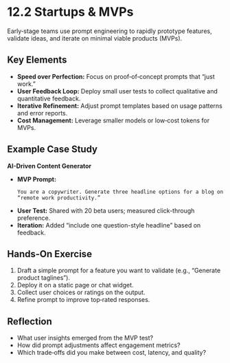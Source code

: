 # 12.2 Startups & MVPs

Early‐stage teams use prompt engineering to rapidly prototype features, validate ideas, and iterate on minimal viable products (MVPs).

## Key Elements

- **Speed over Perfection:** Focus on proof‐of‐concept prompts that “just work.”  
- **User Feedback Loop:** Deploy small user tests to collect qualitative and quantitative feedback.  
- **Iterative Refinement:** Adjust prompt templates based on usage patterns and error reports.  
- **Cost Management:** Leverage smaller models or low‐cost tokens for MVPs.

## Example Case Study

**AI-Driven Content Generator**  
- **MVP Prompt:**  
  ```
  You are a copywriter. Generate three headline options for a blog on “remote work productivity.”
  ```  
- **User Test:** Shared with 20 beta users; measured click-through preference.  
- **Iteration:** Added “include one question-style headline” based on feedback.

## Hands-On Exercise

1. Draft a simple prompt for a feature you want to validate (e.g., “Generate product taglines”).  
2. Deploy it on a static page or chat widget.  
3. Collect user choices or ratings on the output.  
4. Refine prompt to improve top‐rated responses.

## Reflection

- What user insights emerged from the MVP test?  
- How did prompt adjustments affect engagement metrics?  
- Which trade‐offs did you make between cost, latency, and quality?
